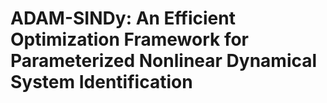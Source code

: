 # ADAM-SINDy: An Efficient Optimization Framework for Parameterized Nonlinear Dynamical System Identification
